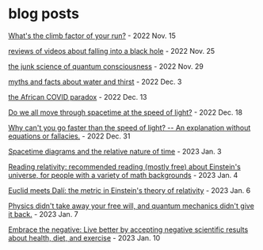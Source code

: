 blog posts
=======

[What's the climb factor of your run?](climb_factor/index.md) - 2022 Nov. 15

[reviews of videos about falling into a black hole](black_hole_videos/index.md) - 2022 Nov. 25

[the junk science of quantum consciousness](quantum_consciousness/index.md) - 2022 Nov. 29

[myths and facts about water and thirst](drinking_water) - 2022 Dec. 3

[the African COVID paradox](african_covid_paradox) - 2022 Dec. 13

[Do we all move through spacetime at the speed of light?](moving_through_spacetime_at_c) - 2022 Dec. 18

[Why can't you go faster than the speed of light? -- An explanation without equations or fallacies.](faster_than_light) - 2022 Dec. 31

[Spacetime diagrams and the relative nature of time](spacetime_diagrams) - 2023 Jan. 3

[Reading relativity: recommended reading (mostly free) about Einstein's universe, for people with a variety of math backgrounds](reading_relativity) - 2023 Jan. 4

[Euclid meets Dalí: the metric in Einstein's theory of relativity](metric) - 2023 Jan. 6

[Physics didn't take away your free will, and quantum mechanics didn't give it back.](free_will) - 2023 Jan. 7

[Embrace the negative: Live better by accepting negative scientific results about health, diet, and exercise](negative_health) - 2023 Jan. 10
